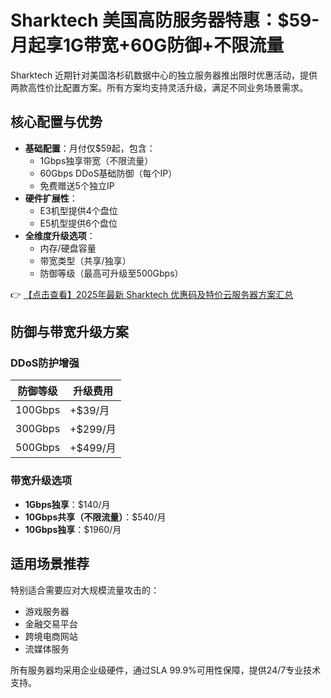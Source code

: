 # Sharktech 美国高防服务器特惠：$59-月起享1G带宽+60G防御+不限流量

Sharktech 近期针对美国洛杉矶数据中心的独立服务器推出限时优惠活动，提供两款高性价比配置方案。所有方案均支持灵活升级，满足不同业务场景需求。

## 核心配置与优势

- **基础配置**：月付仅$59起，包含：
  - 1Gbps独享带宽（不限流量）
  - 60Gbps DDoS基础防御（每个IP）
  - 免费赠送5个独立IP
- **硬件扩展性**：
  - E3机型提供4个盘位
  - E5机型提供6个盘位
- **全维度升级选项**：
  - 内存/硬盘容量
  - 带宽类型（共享/独享）
  - 防御等级（最高可升级至500Gbps）

👉 [【点击查看】2025年最新 Sharktech 优惠码及特价云服务器方案汇总](https://bit.ly/Sharktech)

## 防御与带宽升级方案

### DDoS防护增强
| 防御等级 | 升级费用 |
|---------|---------|
| 100Gbps | +$39/月 |
| 300Gbps | +$299/月|
| 500Gbps | +$499/月|

### 带宽升级选项
- **1Gbps独享**：$140/月
- **10Gbps共享（不限流量）**：$540/月
- **10Gbps独享**：$1960/月

## 适用场景推荐
特别适合需要应对大规模流量攻击的：
- 游戏服务器
- 金融交易平台
- 跨境电商网站
- 流媒体服务

所有服务器均采用企业级硬件，通过SLA 99.9%可用性保障，提供24/7专业技术支持。
